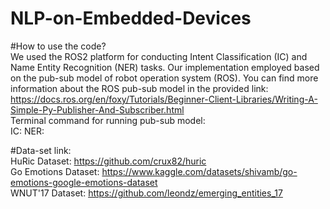 # NLP-on-Embedded-Devices

#How to use the code?  
We used the ROS2 platform for conducting Intent Classification (IC) and Name Entity Recognition (NER) tasks. Our implementation employed based on the pub-sub model of robot operation system (ROS). You can find more information about the ROS pub-sub model in the provided link: https://docs.ros.org/en/foxy/Tutorials/Beginner-Client-Libraries/Writing-A-Simple-Py-Publisher-And-Subscriber.html  
Terminal command for running pub-sub model:  
IC:
NER:

#Data-set link:   
HuRic Dataset: https://github.com/crux82/huric  
Go Emotions Dataset: https://www.kaggle.com/datasets/shivamb/go-emotions-google-emotions-dataset  
WNUT'17 Dataset: https://github.com/leondz/emerging_entities_17  

